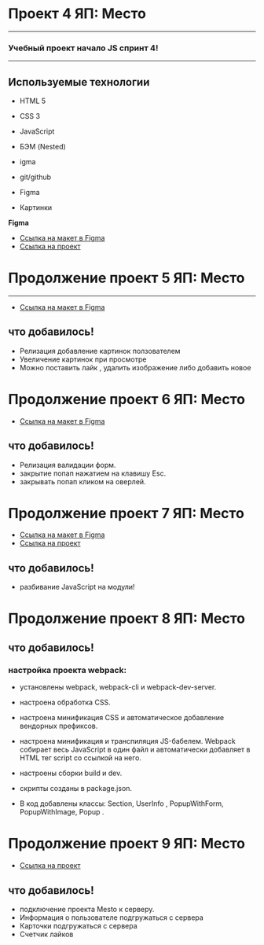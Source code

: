 # Проект 4 ЯП: Место
___
### Учебный проект начало JS спринт 4!
___
## Используемые технологии
* HTML 5
* CSS 3
* JavaScript
* БЭМ (Nested)
* igma
* git/github

* Figma
* Картинки

**Figma**

* [Ссылка на макет в Figma](https://www.figma.com/file/2cn9N9jSkmxD84oJik7xL7/JavaScript.-Sprint-4?node-id=28212%3A155&t=5zRNG9KKxvO18ZHy-0)
* [Ссылка на проект](https://servicebox.github.io/mesto/index.html)

# Продолжение проект 5 ЯП: Место
____

* [Ссылка на макет в Figma](https://www.figma.com/file/bjyvbKKJN2naO0ucURl2Z0/JavaScript.-Sprint-5?node-id=50160%3A559&t=7BOkDQQka7DDIGo1-0)

## что добавилось!
* Релизация добавление картинок ползователем
* Увеличение картинок при просмотре
* Можно поставить лайк , удалить изображение либо добавить новое 

# Продолжение проект 6 ЯП: Место
* [Ссылка на макет в Figma](https://www.figma.com/file/kRVLKwYG3d1HGLvh7JFWRT/JavaScript.-Sprint-6?node-id=1124-73&t=wzU79HZmdCU1v0HO-0)

## что добавилось!
* Релизация валидации форм.
* закрытие попап нажатием на клавишу Esc.
*  закрывать попап кликом на оверлей.

# Продолжение проект 7 ЯП: Место
* [Ссылка на макет в Figma](https://www.figma.com/file/kRVLKwYG3d1HGLvh7JFWRT/JavaScript.-Sprint-6?node-id=1124-73&t=wzU79HZmdCU1v0HO-0)
* [Ссылка на проект](https://servicebox.github.io/mesto/index.html)
## что добавилось!
* разбивание JavaScript на модули!

# Продолжение проект 8 ЯП: Место
## что добавилось!
### настройка проекта webpack:
* установлены webpack, webpack-cli и webpack-dev-server.
* настроена обработка CSS.
* настроена минификация CSS и автоматическое добавление вендорных префиксов.
* настроена минификация и транспиляция JS-бабелем. Webpack собирает весь JavaScript в один файл и автоматически добавляет в HTML тег script со ссылкой на него.
* настроены сборки build и dev.
* скрипты созданы в package.json.

* В код добавлены классы: Section, UserInfo , PopupWithForm, PopupWithImage, Popup .

# Продолжение проект 9 ЯП: Место
* [Ссылка на проект](https://servicebox.github.io/mesto/index.html)
## что добавилось!
*  подключение проекта Mesto к серверу.
*  Информация о пользователе подгружаться с сервера
*  Карточки подгружаться с сервера
*  Счетчик лайков